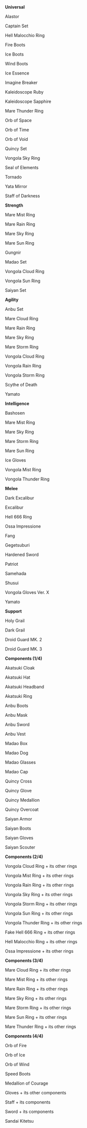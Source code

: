 **Universal**


Alastor

Captain Set

Hell Malocchio Ring

Fire Boots

Ice Boots

Wind Boots

Ice Essence

Imagine Breaker

Kaleidoscope Ruby

Kaleidoscope Sapphire

Mare Thunder Ring

Orb of Space

Orb of Time

Orb of Void

Quincy Set

Vongola Sky Ring

Seal of Elements

Tornado

Yata Mirror

Staff of Darkness


**Strength**


Mare Mist Ring

Mare Rain Ring

Mare Sky Ring

Mare Sun Ring

Gungnir

Madao Set

Vongola Cloud Ring

Vongola Sun Ring

Saiyan Set


**Agility**


Anbu Set

Mare Cloud Ring

Mare Rain Ring

Mare Sky Ring

Mare Storm Ring

Vongola Cloud Ring

Vongola Rain Ring

Vongola Storm Ring

Scythe of Death

Yamato


**Intelligence**


Bashosen

Mare Mist Ring

Mare Sky Ring

Mare Storm Ring

Mare Sun Ring

Ice Gloves

Vongola Mist Ring

Vongola Thunder Ring


**Melee**


Dark Excalibur

Excalibur

Hell 666 Ring

Ossa Impressione

Fang

Gegetsuburi

Hardened Sword

Patriot

Samehada

Shusui

Vongola Gloves Ver. X

Yamato


**Support**


Holy Grail

Dark Grail

Droid Guard MK. 2

Droid Guard MK. 3


**Components (1/4)**


Akatsuki Cloak

Akatsuki Hat

Akatsuki Headband

Akatsuki Ring


Anbu Boots

Anbu Mask

Anbu Sword

Anbu Vest


Madao Box

Madao Dog

Madao Glasses

Madao Cap


Quincy Cross

Quincy Glove

Quincy Medallion

Quincy Overcoat


Saiyan Armor

Saiyan Boots

Saiyan Gloves

Saiyan Scouter


**Components (2/4)**


Vongola Cloud Ring + its other rings

Vongola Mist Ring + its other rings

Vongola Rain Ring + its other rings

Vongola Sky Ring + its other rings

Vongola Storm Ring + its other rings

Vongola Sun Ring + its other rings

Vongola Thunder Ring + its other rings



Fake Hell 666 Ring + its other rings

Hell Malocchio Ring + its other rings

Ossa Impressione + its other rings


**Components (3/4)**


Mare Cloud Ring + its other rings

Mare Mist Ring + its other rings

Mare Rain Ring + its other rings

Mare Sky Ring + its other rings

Mare Storm Ring + its other rings

Mare Sun Ring + its other rings

Mare Thunder Ring + its other rings


**Components (4/4)**


Orb of Fire

Orb of Ice

Orb of Wind


Speed Boots

Medallion of Courage


Gloves + its other components

Staff + its components

Sword + its components


Sandai Kitetsu